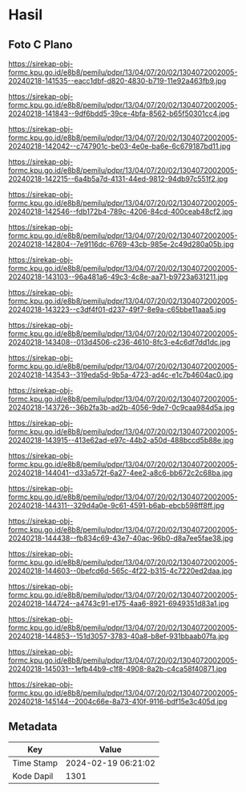 # Hasil

## Foto C Plano

https://sirekap-obj-formc.kpu.go.id/e8b8/pemilu/pdpr/13/04/07/20/02/1304072002005-20240218-141535--eacc1dbf-d820-4830-b719-11e92a463fb9.jpg

https://sirekap-obj-formc.kpu.go.id/e8b8/pemilu/pdpr/13/04/07/20/02/1304072002005-20240218-141843--9df6bdd5-39ce-4bfa-8562-b65f50301cc4.jpg

https://sirekap-obj-formc.kpu.go.id/e8b8/pemilu/pdpr/13/04/07/20/02/1304072002005-20240218-142042--c747901c-be03-4e0e-ba6e-6c679187bd11.jpg

https://sirekap-obj-formc.kpu.go.id/e8b8/pemilu/pdpr/13/04/07/20/02/1304072002005-20240218-142215--6a4b5a7d-4131-44ed-9812-94db97c551f2.jpg

https://sirekap-obj-formc.kpu.go.id/e8b8/pemilu/pdpr/13/04/07/20/02/1304072002005-20240218-142546--fdb172b4-789c-4206-84cd-400ceab48cf2.jpg

https://sirekap-obj-formc.kpu.go.id/e8b8/pemilu/pdpr/13/04/07/20/02/1304072002005-20240218-142804--7e9116dc-6769-43cb-985e-2c49d280a05b.jpg

https://sirekap-obj-formc.kpu.go.id/e8b8/pemilu/pdpr/13/04/07/20/02/1304072002005-20240218-143103--96a481a6-49c3-4c8e-aa71-b9723a631211.jpg

https://sirekap-obj-formc.kpu.go.id/e8b8/pemilu/pdpr/13/04/07/20/02/1304072002005-20240218-143223--c3df4f01-d237-49f7-8e9a-c65bbe11aaa5.jpg

https://sirekap-obj-formc.kpu.go.id/e8b8/pemilu/pdpr/13/04/07/20/02/1304072002005-20240218-143408--013d4506-c236-4610-8fc3-e4c6df7dd1dc.jpg

https://sirekap-obj-formc.kpu.go.id/e8b8/pemilu/pdpr/13/04/07/20/02/1304072002005-20240218-143543--319eda5d-9b5a-4723-ad4c-e1c7b4604ac0.jpg

https://sirekap-obj-formc.kpu.go.id/e8b8/pemilu/pdpr/13/04/07/20/02/1304072002005-20240218-143726--36b2fa3b-ad2b-4056-9de7-0c9caa984d5a.jpg

https://sirekap-obj-formc.kpu.go.id/e8b8/pemilu/pdpr/13/04/07/20/02/1304072002005-20240218-143915--413e62ad-e97c-44b2-a50d-488bccd5b88e.jpg

https://sirekap-obj-formc.kpu.go.id/e8b8/pemilu/pdpr/13/04/07/20/02/1304072002005-20240218-144041--d33a572f-6a27-4ee2-a8c6-bb672c2c68ba.jpg

https://sirekap-obj-formc.kpu.go.id/e8b8/pemilu/pdpr/13/04/07/20/02/1304072002005-20240218-144311--329d4a0e-9c61-4591-b6ab-ebcb598ff8ff.jpg

https://sirekap-obj-formc.kpu.go.id/e8b8/pemilu/pdpr/13/04/07/20/02/1304072002005-20240218-144438--fb834c69-43e7-40ac-96b0-d8a7ee5fae38.jpg

https://sirekap-obj-formc.kpu.go.id/e8b8/pemilu/pdpr/13/04/07/20/02/1304072002005-20240218-144603--0befcd6d-565c-4f22-b315-4c7220ed2daa.jpg

https://sirekap-obj-formc.kpu.go.id/e8b8/pemilu/pdpr/13/04/07/20/02/1304072002005-20240218-144724--a4743c91-e175-4aa6-8921-6949351d83a1.jpg

https://sirekap-obj-formc.kpu.go.id/e8b8/pemilu/pdpr/13/04/07/20/02/1304072002005-20240218-144853--151d3057-3783-40a8-b8ef-931bbaab07fa.jpg

https://sirekap-obj-formc.kpu.go.id/e8b8/pemilu/pdpr/13/04/07/20/02/1304072002005-20240218-145031--1efb44b9-c1f8-4908-8a2b-c4ca58f40871.jpg

https://sirekap-obj-formc.kpu.go.id/e8b8/pemilu/pdpr/13/04/07/20/02/1304072002005-20240218-145144--2004c66e-8a73-410f-9116-bdf15e3c405d.jpg


## Metadata

| Key        | Value               |
| ---------- | ------------------- |
| Time Stamp | 2024-02-19 06:21:02 |
| Kode Dapil | 1301                |



